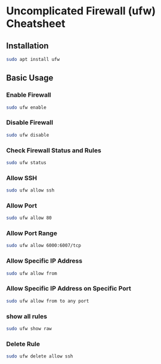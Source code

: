 # Uncomplicated Firewall (ufw) Cheatsheet

## Installation

```bash
sudo apt install ufw
```

## Basic Usage

### Enable Firewall

```bash
sudo ufw enable
```

### Disable Firewall

```bash
sudo ufw disable
```

### Check Firewall Status and Rules

```bash
sudo ufw status
```

### Allow SSH

```bash
sudo ufw allow ssh
```

### Allow Port

```bash
sudo ufw allow 80
```

### Allow Port Range

```bash
sudo ufw allow 6000:6007/tcp
```

### Allow Specific IP Address

```bash
sudo ufw allow from
```

### Allow Specific IP Address on Specific Port

```bash
sudo ufw allow from to any port
```

### show all rules

```bash
sudo ufw show raw
```

### Delete Rule

```bash
sudo ufw delete allow ssh
```
